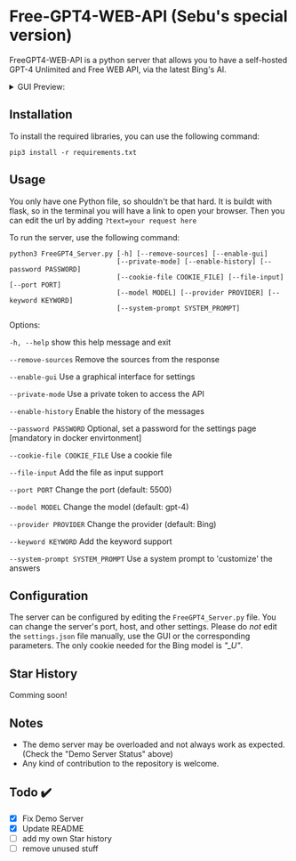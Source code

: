 # Free-GPT4-WEB-API (Sebu's special version)

FreeGPT4-WEB-API is a python server that allows you to have a self-hosted GPT-4 Unlimited and Free WEB API, via the latest Bing's AI.

<details>
<summary>GUI Preview:</summary>
<img src="./img/login.png" width="408" height="290" />
<img src="./img/settings.png" width="408" height="290" />
</details>

## Installation

To install the required libraries, you can use the following command:

`pip3 install -r requirements.txt`

## Usage

You only have one Python file, so shouldn't be that hard.
It is buildt with flask, so in the terminal you will have a link to open your browser. Then you can edit the url by adding `?text=your request here`

To run the server, use the following command:

```shell
python3 FreeGPT4_Server.py [-h] [--remove-sources] [--enable-gui]
                           [--private-mode] [--enable-history] [--password PASSWORD]
                           [--cookie-file COOKIE_FILE] [--file-input] [--port PORT]
                           [--model MODEL] [--provider PROVIDER] [--keyword KEYWORD]
                           [--system-prompt SYSTEM_PROMPT]
```

Options:

`-h, --help` show this help message and exit

`--remove-sources` Remove the sources from the response

`--enable-gui` Use a graphical interface for settings

`--private-mode` Use a private token to access the API

`--enable-history` Enable the history of the messages

`--password PASSWORD` Optional, set a password for the settings page [mandatory in docker envirtonment]

`--cookie-file COOKIE_FILE`
Use a cookie file

`--file-input` Add the file as input support

`--port PORT` Change the port (default: 5500)

`--model MODEL` Change the model (default: gpt-4)

`--provider PROVIDER` Change the provider (default: Bing)

`--keyword KEYWORD` Add the keyword support

`--system-prompt SYSTEM_PROMPT`
Use a system prompt to 'customize' the answers

## Configuration

The server can be configured by editing the `FreeGPT4_Server.py` file. You can change the server's port, host, and other settings. Please do _not_ edit the `settings.json` file manually, use the GUI or the corresponding parameters. The only cookie needed for the Bing model is _"\_U"_.

## Star History

Comming soon!

## Notes

- The demo server may be overloaded and not always work as expected. (Check the "Demo Server Status" above)
- Any kind of contribution to the repository is welcome.

## Todo ✔️

- [x] Fix Demo Server
- [x] Update README
- [ ] add my own Star history
- [ ] remove unused stuff
